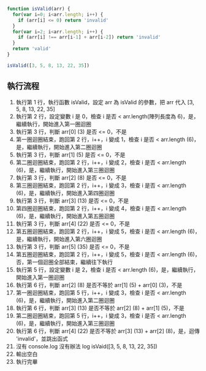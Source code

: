 ``` js
function isValid(arr) {
  for(var i=0; i<arr.length; i++) {
    if (arr[i] <= 0) return 'invalid'
  }
  for(var i=2; i<arr.length; i++) {
    if (arr[i] !== arr[i-1] + arr[i-2]) return 'invalid'
  }
  return 'valid'
}

isValid([3, 5, 8, 13, 22, 35])
```

## 執行流程
1. 執行第 1 行，執行函數 isValid，設定 arr 為 isValid 的參數，把 arr 代入 [3, 5, 8, 13, 22, 35]
2. 執行第 2 行，設定變數 i 是 0，檢查 i 是否 < arr.length(陣列長度為 6)，是，繼續執行，開始進入第一圈迴圈
3. 執行第 3 行，判斷 arr[0] (3) 是否 <= 0，不是
4. 第一圈迴圈結束，跑回第 2 行，i++，i 變成 1，檢查 i 是否 < arr.length (6)，是，繼續執行，開始進入第二圈迴圈
5. 執行第 3 行，判斷 arr[1] (5) 是否 <= 0，不是
6. 第二圈迴圈結束，跑回第 2 行，i++，i 變成 2，檢查 i 是否 < arr.length (6)，是，繼續執行，開始進入第三圈迴圈
7. 執行第 3 行，判斷 arr[2] (8) 是否 <= 0，不是
8. 第三圈迴圈結束，跑回第 2 行，i++，i 變成 3，檢查 i 是否 < arr.length (6)，是，繼續執行，開始進入第四圈迴圈
9. 執行第 3 行，判斷 arr[3] (13) 是否 <= 0，不是
10. 第四圈迴圈結束，跑回第 2 行，i++，i 變成 4，檢查 i 是否 < arr.length (6)，是，繼續執行，開始進入第五圈迴圈
11. 執行第 3 行，判斷 arr[4] (22) 是否 <= 0，不是
12. 第五圈迴圈結束，跑回第 2 行，i++，i 變成 5，檢查 i 是否 < arr.length (6)，是，繼續執行，開始進入第六圈迴圈
13. 執行第 3 行，判斷 arr[5] (35) 是否 <= 0，不是
14. 第五圈迴圈結束，跑回第 2 行，i++，i 變成 5，檢查 i 是否 < arr.length (6)，否，第一個迴圈全部結束，繼續往下執行
15. 執行第 5 行，設定變數 i 是 2，檢查 i 是否 < arr.length (6)，是，繼續執行，開始進入第一圈迴圈
16. 執行第 6 行，判斷 arr[2] (8) 是否不等於 arr[1] (5) + arr[0] (3)，不是
17. 第一圈迴圈結束，跑回第 5 行，i++，i 變成 3，檢查 i 是否 < arr.length (6)，是，繼續執行，開始進入第二圈迴圈
18. 執行第 6 行，判斷 arr[3] (13) 是否不等於 arr[2] (8) + arr[1] (5)，不是
19. 第二圈迴圈結束，跑回第 5 行，i++，i 變成 3，檢查 i 是否 < arr.length (6)，是，繼續執行，開始進入第三圈迴圈
20. 執行第 6 行，判斷 arr[4] (22) 是否不等於 arr[3] (13) + arr[2] (8)，是，迴傳 'invalid'，並跳出函式
21. 沒有 console.log 沒有辦法 log isVaid([3, 5, 8, 13, 22, 35])
22. 輸出空白
23. 執行完畢
